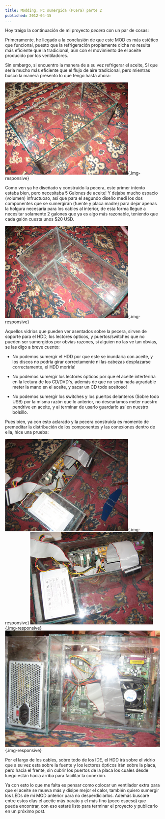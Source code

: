 ```yaml
---
title: Modding, PC sumergida (PCera) parte 2
published: 2012-04-15
...
```


Hoy traigo la continuación de mi proyecto *pecera* con un par de cosas:

Primeramente, he llegado a la conclusión de que este MOD es más estético que
funcional, puesto que la refrigeración propiamente dicha no resulta más
eficiente que la tradicional, aún con el movimiento de el aceite producido por
los ventiladores.

Sin embargo, si encuentro la manera de a su vez refrigerar el aceite, SI que
seria mucho más eficiente que el flujo de aire tradicional, pero mientras busco
la manera presento lo que tengo hasta ahora:

![](/img/pcera2/pecera1.jpg){.img-responsive}

<!--more-->

Como ven ya he diseñado y construido la pecera, este primer intento estaba bien,
pero necesitaba 5 Galones de aceite! Y dejaba mucho espacio (volumen)
infructuoso, así que para el segundo diseño medí los dos componentes que se
sumergirán (fuente y placa madre) para dejar apenas la holgura necesaria para
los cables al interior, de esta forma llegué a necesitar solamente 2 galones que
ya es algo más razonable, teniendo que cada galón cuesta unos $20 USD.

![](/img/pcera2/pecera2.jpg){.img-responsive}

Aquellos vidrios que pueden ver asentados sobre la pecera, sirven de soporte
para el HDD, los lectores ópticos, y puertos/switches que no pueden ser
sumergidos por obvias razones, si alguien no las ve tan obvias, se las digo a
breve cuento:

* No podemos sumergir el HDD por que este se inundaría con aceite, y los discos
  no podría girar correctamente ni las cabezas desplazarse correctamente, el HDD
  moriría!

* No podemos sumergir los lectores ópticos por que el aceite interferiría en
  la lectura de los CD/DVD's, además de que no seria nada agradable meter la
  mano en el aceite, y sacar un CD todo aceitoso!

* No podemos sumergir los switches y los puertos delanteros (Sobre todo USB)
  por la misma razón que lo anterior, no desearíamos meter nuestro pendrive en
  aceite, y al terminar de usarlo guardarlo así en nuestro bolsillo.


Pues bien, ya con esto aclarado y la pecera construida es momento de premeditar
la distribución de los componentes y las conexiones dentro de ella, hice una
prueba:

![](/img/pcera2/pecera3.jpg){.img-responsive}
![](/img/pcera2/pecera4.jpg){.img-responsive}
![](/img/pcera2/pecera5.jpg){.img-responsive}


Por el largo de los cables, sobre todo de los IDE, el HDD irá sobre el vidrio
que a su vez esta sobre la fuente y los lectores ópticos irán sobre la placa,
pero hacia el frente, sin cubrir los puertos de la placa los cuales desde luego
están hacia arriba para facilitar la conexión.

Ya con esto lo que me falta es pensar como colocar un ventilador extra para que
el aceite se mueva más y disipe mejor el calor, también quiero sumergir los LEDs
de mi MOD anterior para no desperdiciarlos. Además buscaré entre estos días el
aceite más barato y el más fino (poco espeso) que pueda encontrar, con eso
estaré listo para terminar el proyecto y publicarlo en un próximo post.

